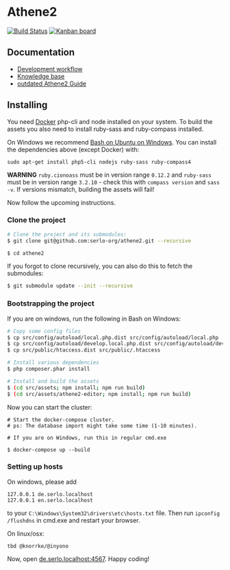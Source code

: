 # Athene2

[![Build Status](https://travis-ci.org/serlo-org/athene2.svg)](https://travis-ci.org/serlo-org/athene2) [![Kanban board](https://img.shields.io/badge/Kanban-board-brightgreen.svg)](https://github.com/serlo-org/athene2/projects/1)

## Documentation

* [Development workflow](https://github.com/serlo-org/athene2/wiki/Development-workflow)
* [Knowledge base](https://github.com/serlo-org/athene2/wiki/Knowledge-base)
* [outdated Athene2 Guide](https://serlo-org.github.io/athene2-guide/)

## Installing

You need [Docker](https://docs.docker.com/engine/installation/) php-cli and node installed on your system.
To build the assets you also need to install ruby-sass and ruby-compass installed.

On Windows we recommend [Bash on Ubuntu on Windows](https://msdn.microsoft.com/de-de/commandline/wsl/about). You can
install the dependencies above (except Docker) with:

```
sudo apt-get install php5-cli nodejs ruby-sass ruby-compass4
```

**WARNING** `ruby.cionoass` must be in version range `0.12.2` and `ruby-sass` must be in version range `3.2.10` - check this with
`compass version` and `sass -v`. If versions mismatch, building the assets will fail!

Now follow the upcoming instructions.

### Clone the project

```sh
# Clone the project and its submodules:
$ git clone git@github.com:serlo-org/athene2.git --recursive

$ cd athene2
```

If you forgot to clone recursively, you can also do this to fetch the submodules:

```sh
$ git submodule update --init --recursive
```

### Bootstrapping the project

If you are on windows, run the following in Bash on Windows:

```sh
# Copy some config files
$ cp src/config/autoload/local.php.dist src/config/autoload/local.php
$ cp src/config/autoload/develop.local.php.dist src/config/autoload/develop.local.php
$ cp src/public/htaccess.dist src/public/.htaccess

# Install various dependencies
$ php composer.phar install

# Install and build the assets
$ (cd src/assets; npm install; npm run build)
$ (cd src/assets/athene2-editor; npm install; npm run build)
```

Now you can start the cluster:

```
# Start the docker-compose cluster.
# ps: The database import might take some time (1-10 minutes).

# If you are on Windows, run this in regular cmd.exe

$ docker-compose up --build
```

### Setting up hosts

On windows, please add

```
127.0.0.1 de.serlo.localhost
127.0.0.1 en.serlo.localhost
```

to your `C:\Windows\System32\drivers\etc\hosts.txt` file. Then run `ipconfig /flushdns` in cmd.exe and
restart your browser.

On linux/osx:

```
tbd @knorrke/@inyono
```

Now, open [de.serlo.localhost:4567](de.serlo.localhost:4567). Happy coding!